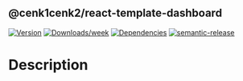 ## @cenk1cenk2/react-template-dashboard

[![Version](https://img.shields.io/npm/v/@cenk1cenk2/react-template-dashboard.svg)](https://npmjs.org/package/@cenk1cenk2/react-template-dashboard) [![Downloads/week](https://img.shields.io/npm/dw/@cenk1cenk2/react-template-dashboard.svg)](https://npmjs.org/package/@cenk1cenk2/react-template-dashboard) [![Dependencies](https://img.shields.io/librariesio/release/npm/@cenk1cenk2/react-template-dashboard)](https://npmjs.org/package/@cenk1cenk2/react-template-dashboard) [![semantic-release](https://img.shields.io/badge/%20%20%F0%9F%93%A6%F0%9F%9A%80-semantic--release-e10079.svg)](https://github.com/semantic-release/semantic-release)

# Description
